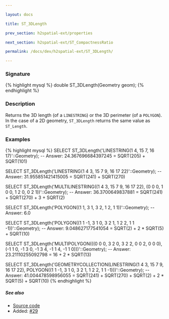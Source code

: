 ```yaml
---

layout: docs

title: ST_3DLength

prev_section: h2spatial-ext/properties

next_section: h2spatial-ext/ST_CompactnessRatio

permalink: /docs/dev/h2spatial-ext/ST_3DLength/

---
```

 
### Signature

{% highlight mysql %}
double ST_3DLength(Geometry geom);
{% endhighlight %}

### Description

Returns the 3D length (of a `LINESTRING`) or the 3D perimeter (of a `POLYGON`).
In the case of a 2D geometry, `ST_3DLength` returns the same value as
`ST_Length`.

### Examples

{% highlight mysql %}
SELECT ST_3DLength('LINESTRING(1 4, 15 7, 16 17)'::Geometry);
-- Answer:    24.367696684397245 = SQRT(205) + SQRT(101)

SELECT ST_3DLength('LINESTRING(1 4 3, 15 7 9, 16 17 22)'::Geometry);
-- Answer:    31.955851421415005 = SQRT(241) + SQRT(270)

SELECT ST_3DLength('MULTILINESTRING((1 4 3, 15 7 9, 16 17 22),
                                    (0 0 0, 1 0 0, 1 2 0, 0 2 1))'::Geometry);
-- Answer:    36.3700649837881 = SQRT(241) + SQRT(270) + 3 + SQRT(2)

SELECT ST_3DLength('POLYGON((1 1, 3 1, 3 2, 1 2, 1 1))'::Geometry);
-- Answer:    6.0

SELECT ST_3DLength('POLYGON((1 1 -1, 3 1 0, 3 2 1, 1 2 2, 1 1 -1))'::Geometry);
-- Answer:    9.048627177541054 = SQRT(2) + 2 * SQRT(5) + SQRT(10)

SELECT ST_3DLength('MULTIPOLYGON(((0 0 0, 3 2 0, 3 2 2, 0 0 2, 0 0 0),
                                  (-1 1 0, -1 3 0, -1 3 4, -1 1 4, -1 1 0)))'::Geometry);
-- Answer:    23.21110255092798 = 16 + 2 * SQRT(13)

SELECT ST_3DLength('GEOMETRYCOLLECTION(LINESTRING(1 4 3, 15 7 9, 16 17 22),
                                       POLYGON((1 1 -1, 3 1 0, 3 2 1, 1 2 2, 1 1 -1)))'::Geometry);
-- Answer:    41.004478598956055 = SQRT(241) + SQRT(270) + SQRT(2) + 2 * SQRT(5) + SQRT(10)
{% endhighlight %}

##### See also

* [Source code](https://github.com/irstv/H2GIS/blob/master/h2spatial-ext/src/main/java/org/h2gis/h2spatialext/function/spatial/properties/ST_3DLength.java)
* Added: [#29](https://github.com/irstv/H2GIS/pull/29)
